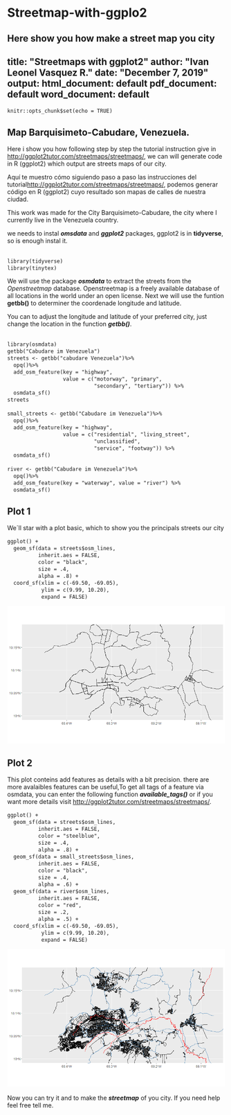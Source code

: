 # Streetmap-with-ggplo2
Here show you how make a street map  you city 
---
title: "Streetmaps with ggplot2"
author: "Ivan Leonel Vasquez R."
date: "December 7, 2019"
output:
  html_document: default
  pdf_document: default
  word_document: default
---

```{r setup, include=FALSE}
knitr::opts_chunk$set(echo = TRUE)

```

## Map Barquisimeto-Cabudare, Venezuela.

Here i show you how following step by step the tutorial instruction give in <http://ggplot2tutor.com/streetmaps/streetmaps/>, we can will generate code in R (ggplot2) which output are streets maps of our city.

Aquí te muestro cómo siguiendo paso a paso las instrucciones del tutorial<http://ggplot2tutor.com/streetmaps/streetmaps/>, podemos generar código en R (ggplot2) cuyo resultado son mapas de calles de nuestra ciudad.

This work was made for the City Barquisimeto-Cabudare, the city where I currently live in the Venezuela country.

we needs to instal ***omsdata*** and ***ggplot2*** packages, ggplot2 is in **tidyverse**, so is enough instal it.


```{r cars, include=TRUE}

library(tidyverse)
library(tinytex)

```

 We will use the package ___osmdata___ to extract the streets from the _Openstreetmap_ database. Openstreetmap is a freely available database of all locations in the world under an open license. Next we will use the funtion **getbb()** to determiner the coordenade longitude and latitude.
 
You can to adjust the longitude and latitude of your preferred city, just change the location in the function ***getbb()***.

```{r rune, include=TRUE}

library(osmdata)
getbb("Cabudare im Venezuela")
streets <- getbb("cabudare Venezuela")%>%
  opq()%>%
  add_osm_feature(key = "highway", 
                  value = c("motorway", "primary", 
                            "secondary", "tertiary")) %>%
  osmdata_sf()
streets

small_streets <- getbb("Cabudare im Venezuela")%>%
  opq()%>%
  add_osm_feature(key = "highway", 
                  value = c("residential", "living_street",
                            "unclassified",
                            "service", "footway")) %>%
  osmdata_sf()

river <- getbb("Cabudare im Venezuela")%>%
  opq()%>%
  add_osm_feature(key = "waterway", value = "river") %>%
  osmdata_sf()
```

## Plot 1

We´ll star  with a plot basic, which to show you the principals streets  our city


```{r pressure, echo=TRUE}
ggplot() +
  geom_sf(data = streets$osm_lines,
          inherit.aes = FALSE,
          color = "black",
          size = .4,
          alpha = .8) +
  coord_sf(xlim = c(-69.50, -69.05), 
           ylim = c(9.99, 10.20),
           expand = FALSE)
```
![Caption for the picture.](map1.png)

## Plot 2

This plot conteins add  features as details with a bit precision. there are more avalaibles features can be useful,To get all tags of a feature via osmdata, you can enter the following function ***available_tags()*** or if you want more details visit <http://ggplot2tutor.com/streetmaps/streetmaps/>.
```{r pressure2, echo=TRUE}
ggplot() +
  geom_sf(data = streets$osm_lines,
          inherit.aes = FALSE,
          color = "steelblue",
          size = .4,
          alpha = .8) +
  geom_sf(data = small_streets$osm_lines,
          inherit.aes = FALSE,
          color = "black",
          size = .4,
          alpha = .6) +
  geom_sf(data = river$osm_lines,
          inherit.aes = FALSE,
          color = "red",
          size = .2,
          alpha = .5) +
  coord_sf(xlim = c(-69.50, -69.05), 
           ylim = c(9.99, 10.20),
           expand = FALSE) 
```
![Caption for the picture.](map2.png)
 
Now you can try it and to make the ***streetmap*** of you city. If you need help feel free tell me.

